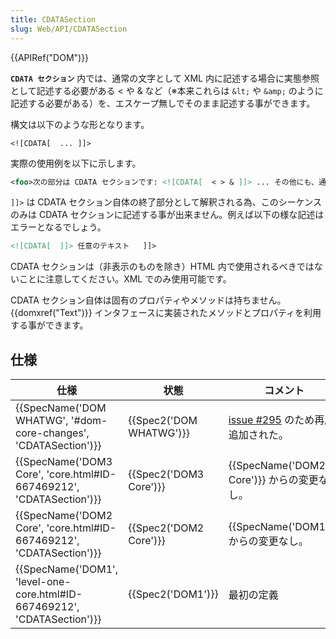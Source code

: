 ```yaml
---
title: CDATASection
slug: Web/API/CDATASection
---
```

{{APIRef("DOM")}}

**`CDATA セクション`** 内では、通常の文字として XML 内に記述する場合に実態参照として記述する必要がある < や & など（※本来これらは `&lt;` や `&amp;` のように記述する必要がある）を、エスケープ無しでそのまま記述する事ができます。

構文は以下のような形となります。

```
<![CDATA[  ... ]]>
```

実際の使用例を以下に示します。

```xml
<foo>次の部分は CDATA セクションです: <![CDATA[  < > & ]]> ... その他にも、通常エスケープが必要な文字を全てエスケープ無しで記述可能。</foo>
```

`]]>` は CDATA セクション自体の終了部分として解釈される為、このシーケンスのみは CDATA セクションに記述する事が出来ません。例えば以下の様な記述はエラーとなるでしょう。

```xml
<![CDATA[  ]]> 任意のテキスト   ]]>
```

CDATA セクションは（非表示のものを除き）HTML 内で使用されるべきではないことに注意してください。XML でのみ使用可能です。

CDATA セクション自体は固有のプロパティやメソッドは持ちません。{{domxref("Text")}} インタフェースに実装されたメソッドとプロパティを利用する事ができます。

## 仕様

| 仕様                                                                                             | 状態                             | コメント                                                                    |
| ------------------------------------------------------------------------------------------------ | -------------------------------- | --------------------------------------------------------------------------- |
| {{SpecName('DOM WHATWG', '#dom-core-changes', 'CDATASection')}}             | {{Spec2('DOM WHATWG')}} | [issue #295](https://github.com/whatwg/dom/pull/295) のため再度追加された。 |
| {{SpecName('DOM3 Core', 'core.html#ID-667469212', 'CDATASection')}}         | {{Spec2('DOM3 Core')}}     | {{SpecName('DOM2 Core')}} からの変更なし。                           |
| {{SpecName('DOM2 Core', 'core.html#ID-667469212', 'CDATASection')}}         | {{Spec2('DOM2 Core')}}     | {{SpecName('DOM1')}} からの変更なし。                               |
| {{SpecName('DOM1', 'level-one-core.html#ID-667469212', 'CDATASection')}} | {{Spec2('DOM1')}}         | 最初の定義                                                                  |
